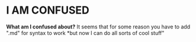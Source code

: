 # I AM CONFUSED
**What am I confused about?**
It seems that for some reason you have to add ".md" for syntax to work
*but now I can do all sorts of cool stuff"

